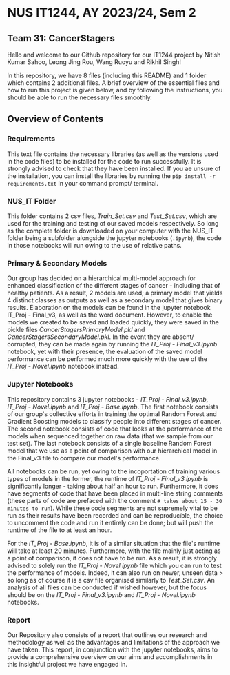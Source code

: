 # NUS IT1244, AY 2023/24, Sem 2  
## Team 31: CancerStagers

Hello and welcome to our Github repository for our IT1244 project by Nitish Kumar Sahoo, Leong Jing Rou, Wang Ruoyu and Rikhil Singh!

In this repository, we have 8 files (including this README) and 1 folder which contains 2 additional files. A brief overview of the essential files and how to run this project is given below, and by following the instructions, you should be able to run the necessary files smoothly.

## Overview of Contents

### **Requirements**

This text file contains the necessary libraries (as well as the versions used in the code files) to be installed for the code to run successfully. It is strongly advised to check that they have been installed. If you ae unsure of the installation, you can install the libraries by running the `pip install -r requirements.txt` in your command prompt/ terminal. 

### **NUS_IT Folder** 

This folder contains 2 csv files, *Train_Set.csv* and *Test_Set.csv*, which are used for the training and testing of our saved models respectively. So long as the complete folder is downloaded on your computer with the NUS_IT folder being a subfolder alongside the jupyter notebooks (`.ipynb`), the code in those notebooks will run owing to the use of relative paths. 

### **Primary & Secondary Models**

Our group has decided on a hierarchical multi-model approach for enhanced classification of the different stages of cancer - including that of healthy patients. As a result, 2 models are used; a primary model that yields 4 distinct classes as outputs as well as a secondary model that gives binary results. Elaboration on the models can be found in the jupyter notebook IT_Proj - Final_v3, as well as the word document. However, to enable the models we created to be saved and loaded quickly, they were saved in the pickle files *CancerStagersPrimaryModel.pkl* and *CancerStagersSecondaryModel.pkl*. In the event they are absent/ corrupted, they can be made again by running the *IT_Proj - Final_v3.ipynb* notebook, yet with their presence, the evaluation of the saved model performance can be performed much more quickly with the use of the *IT_Proj - Novel.ipynb* notebook instead.

### **Jupyter Notebooks**

This repository contains 3 jupyter notebooks - *IT_Proj - Final_v3.ipynb*, *IT_Proj - Novel.ipynb* and *IT_Proj - Base.ipynb*. The first notebook consists of our group's collective efforts in training the optimal Random Forest and Gradient Boosting models to classify people into different stages of cancer. The second notebook consists of code that looks at the performance of the models when sequenced together on raw data (that we sample from our test set). The last notebook consists of a single baseline Random Forest model that we use as a point of comparison with our hierarchical model in the Final_v3 file to compare our model's performance.

All notebooks can be run, yet owing to the incoportation of training various types of models in the former, the runtime of *IT_Proj - Final_v3.ipynb* is significantly longer - taking about half an hour to run. Furthermore, it does have segments of code that have been placed in multi-line string comments (these parts of code are prefaced with the comment `# takes about 15 - 30 minutes to run`). While these code segments are not supremely vital to be run as their results have been recorded and can be reproducible, the choice to uncomment the code and run it entirely can be done; but will push the runtime of the file to at least an hour. 

For the *IT_Proj - Base.ipynb*, it is of a similar situation that the file's runtime will take at least 20 minutes. Furthermore, with the file mainly just acting as a point of comparison, it does not have to be run. As a result, it is strongly advised to solely run the *IT_Proj - Novel.ipynb* file which you can run to test the performance of models. Indeed, it can also run on newer, unseen data > so long as of course it is a csv file organised similarly to *Test_Set.csv*. An analysis of all files can be conducted if wished however, but the focus should be on the *IT_Proj - Final_v3.ipynb* and *IT_Proj - Novel.ipynb* notebooks.

### **Report**

Our Repository also consists of a report that outlines our research and methodology as well as the advantages and limitations of the approach we have taken. This report, in conjunction with the jupyter notebooks, aims to provide a comprehensive overview on our aims and accomplishments in this insightful project we have engaged in.
